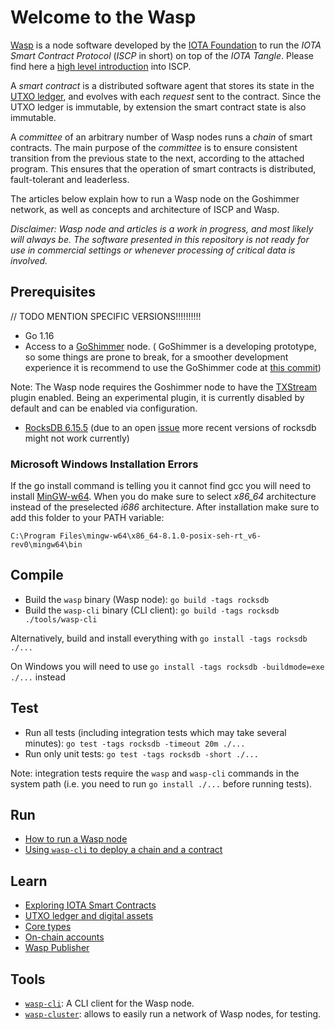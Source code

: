 # Welcome to the Wasp

[Wasp](https://github.com/iotaledger/wasp) is a node software developed by the
[IOTA Foundation](http://iota.org) to run the _IOTA Smart Contract Protocol_
(_ISCP_ in short) on top of the _IOTA Tangle_. Please find here a [high level
introduction](https://blog.iota.org/an-introduction-to-iota-smart-contracts-16ea6f247936)
into ISCP.

A _smart contract_ is a distributed software agent that stores its state in the
[UTXO ledger](misc/utxo.md), and evolves with each _request_ sent to
the contract. Since the UTXO ledger is immutable, by extension the smart
contract state is also immutable.

A _committee_ of an arbitrary number of Wasp nodes runs a _chain_ of smart
contracts. The main purpose of the _committee_ is to ensure consistent
transition from the previous state to the next, according to the attached
program. This ensures that the operation of smart contracts is distributed,
fault-tolerant and leaderless.

The articles below explain how to run a Wasp node on the Goshimmer network, as
well as concepts and architecture of ISCP and Wasp.

_Disclaimer: Wasp node and articles is a work in progress, and most likely will
always be. The software presented in this repository is not ready for use in
commercial settings or whenever processing of critical data is involved._

## Prerequisites

 // TODO MENTION SPECIFIC VERSIONS!!!!!!!!!!

- Go 1.16
- Access to a [GoShimmer](https://github.com/iotaledger/goshimmer) node. ( GoShimmer is a developing prototype, so some things are prone to break, for a smoother development experience it is recommend to use the GoShimmer code at [this commit](https://github.com/iotaledger/goshimmer/commit/25c827e8326a))

Note: The Wasp node requires the Goshimmer node to have the
[TXStream](https://github.com/iotaledger/goshimmer/tree/master/plugins/txstream)
plugin enabled. Being an experimental plugin, it is currently disabled by default and can
be enabled via configuration.

- [RocksDB 6.15.5](https://github.com/facebook/rocksdb/blob/master/INSTALL.md) (due to an open [issue](https://github.com/tecbot/gorocksdb/issues/203#issuecomment-801067439) more recent versions of rocksdb might not work currently)

### Microsoft Windows Installation Errors

If the go install command is telling you it cannot find gcc you will need to
install [MinGW-w64](https://sourceforge.net/projects/mingw-w64/). When you do
make sure to select *x86_64* architecture instead of the preselected *i686*
architecture. After installation make sure to add this folder to your PATH variable:

```
C:\Program Files\mingw-w64\x86_64-8.1.0-posix-seh-rt_v6-rev0\mingw64\bin
```

## Compile

- Build the `wasp` binary (Wasp node): `go build -tags rocksdb`
- Build the `wasp-cli` binary (CLI client): `go build -tags rocksdb ./tools/wasp-cli`

Alternatively, build and install everything with `go install -tags rocksdb ./...`

On Windows you will need to use `go install -tags rocksdb -buildmode=exe ./...` instead

## Test

- Run all tests (including integration tests which may take several minutes): `go test -tags rocksdb -timeout 20m ./...`
- Run only unit tests: `go test -tags rocksdb -short ./...`

Note: integration tests require the `wasp` and `wasp-cli` commands
in the system path (i.e. you need to run `go install ./...` before running
tests).

## Run

- [How to run a Wasp node](misc/runwasp.md)
- [Using `wasp-cli` to deploy a chain and a contract](misc/deploy.md)

## Learn

- [Exploring IOTA Smart Contracts](tutorial/readme.md)
- [UTXO ledger and digital assets](misc/utxo.md)
- [Core types](misc/coretypes.md)
- [On-chain accounts](misc/accounts.md)
- [Wasp Publisher](misc/publisher.md)

## Tools

- [`wasp-cli`](https://github.com/iotaledger/wasp/tree/master/tools/wasp-cli): A CLI client for the Wasp node.
- [`wasp-cluster`](https://github.com/iotaledger/wasp/tree/master/tools/cluster/wasp-cluster): allows to easily run
  a network of Wasp nodes, for testing.

